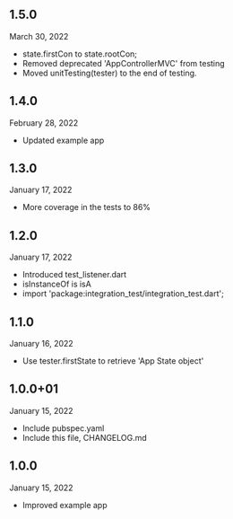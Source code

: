 
## 1.5.0
 March 30, 2022
- state.firstCon to state.rootCon;
- Removed deprecated 'AppControllerMVC' from testing
- Moved unitTesting(tester) to the end of testing.

## 1.4.0
 February 28, 2022
- Updated example app

## 1.3.0
 January 17, 2022
- More coverage in the tests to 86%

## 1.2.0
 January 17, 2022
- Introduced test_listener.dart
- isInstanceOf is isA
- import 'package:integration_test/integration_test.dart';

## 1.1.0
 January 16, 2022
- Use tester.firstState to retrieve 'App State object'

## 1.0.0+01
 January 15, 2022
- Include pubspec.yaml
- Include this file, CHANGELOG.md

## 1.0.0
 January 15, 2022
- Improved example app